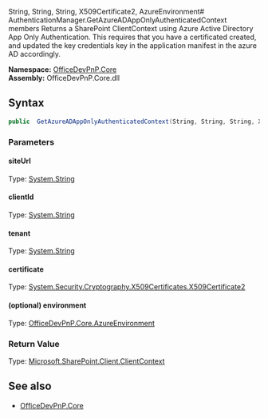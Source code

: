 String, String, String, X509Certificate2, AzureEnvironment# AuthenticationManager.GetAzureADAppOnlyAuthenticatedContext members
Returns a SharePoint ClientContext using Azure Active Directory App Only Authentication. This requires that you have a certificated created, and updated the key credentials key in the application manifest in the azure AD accordingly.  

**Namespace:** [OfficeDevPnP.Core](OfficeDevPnP.Core.md)  
**Assembly:** OfficeDevPnP.Core.dll  
## Syntax
```C#
public  GetAzureADAppOnlyAuthenticatedContext(String, String, String, X509Certificate2, AzureEnvironment)
```
### Parameters
#### siteUrl
Type: [System.String](System.String.md) 
#### 
#### clientId
Type: [System.String](System.String.md) 
#### 
#### tenant
Type: [System.String](System.String.md) 
#### 
#### certificate
Type: [System.Security.Cryptography.X509Certificates.X509Certificate2](System.Security.Cryptography.X509Certificates.X509Certificate2.md) 
#### 
#### (optional) environment
Type: [OfficeDevPnP.Core.AzureEnvironment](OfficeDevPnP.Core.AzureEnvironment.md) 
#### 
### Return Value
Type: [Microsoft.SharePoint.Client.ClientContext](Microsoft.SharePoint.Client.ClientContext.md)
## See also
- [OfficeDevPnP.Core](OfficeDevPnP.Core.md)
